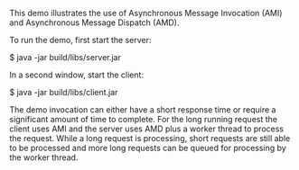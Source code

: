 This demo illustrates the use of Asynchronous Message Invocation (AMI)
and Asynchronous Message Dispatch (AMD).

To run the demo, first start the server:

$ java -jar build/libs/server.jar

In a second window, start the client:

$ java -jar build/libs/client.jar

The demo invocation can either have a short response time or require a
significant amount of time to complete. For the long running request
the client uses AMI and the server uses AMD plus a worker thread to
process the request. While a long request is processing, short
requests are still able to be processed and more long requests can be
queued for processing by the worker thread.
